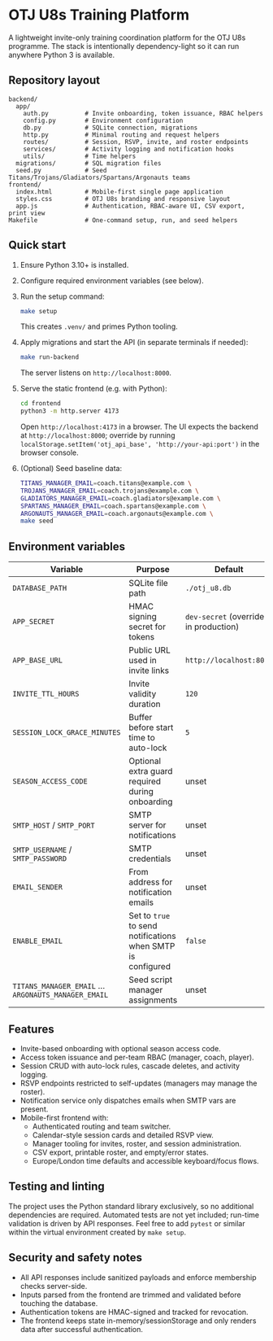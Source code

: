 # OTJ U8s Training Platform

A lightweight invite-only training coordination platform for the OTJ U8s programme. The stack is intentionally dependency-light so it can run anywhere Python 3 is available.

## Repository layout

```
backend/
  app/
    auth.py          # Invite onboarding, token issuance, RBAC helpers
    config.py        # Environment configuration
    db.py            # SQLite connection, migrations
    http.py          # Minimal routing and request helpers
    routes/          # Session, RSVP, invite, and roster endpoints
    services/        # Activity logging and notification hooks
    utils/           # Time helpers
  migrations/        # SQL migration files
  seed.py            # Seed Titans/Trojans/Gladiators/Spartans/Argonauts teams
frontend/
  index.html         # Mobile-first single page application
  styles.css         # OTJ U8s branding and responsive layout
  app.js             # Authentication, RBAC-aware UI, CSV export, print view
Makefile             # One-command setup, run, and seed helpers
```

## Quick start

1. Ensure Python 3.10+ is installed.
2. Configure required environment variables (see below).
3. Run the setup command:

   ```bash
   make setup
   ```

   This creates `.venv/` and primes Python tooling.

4. Apply migrations and start the API (in separate terminals if needed):

   ```bash
   make run-backend
   ```

   The server listens on `http://localhost:8000`.

5. Serve the static frontend (e.g. with Python):

   ```bash
   cd frontend
   python3 -m http.server 4173
   ```

   Open `http://localhost:4173` in a browser. The UI expects the backend at `http://localhost:8000`; override by running `localStorage.setItem('otj_api_base', 'http://your-api:port')` in the browser console.

6. (Optional) Seed baseline data:

   ```bash
   TITANS_MANAGER_EMAIL=coach.titans@example.com \
   TROJANS_MANAGER_EMAIL=coach.trojans@example.com \
   GLADIATORS_MANAGER_EMAIL=coach.gladiators@example.com \
   SPARTANS_MANAGER_EMAIL=coach.spartans@example.com \
   ARGONAUTS_MANAGER_EMAIL=coach.argonauts@example.com \
   make seed
   ```

## Environment variables

| Variable | Purpose | Default |
|----------|---------|---------|
| `DATABASE_PATH` | SQLite file path | `./otj_u8.db` |
| `APP_SECRET` | HMAC signing secret for tokens | `dev-secret` (override in production) |
| `APP_BASE_URL` | Public URL used in invite links | `http://localhost:8000` |
| `INVITE_TTL_HOURS` | Invite validity duration | `120` |
| `SESSION_LOCK_GRACE_MINUTES` | Buffer before start time to auto-lock | `5` |
| `SEASON_ACCESS_CODE` | Optional extra guard required during onboarding | unset |
| `SMTP_HOST` / `SMTP_PORT` | SMTP server for notifications | unset |
| `SMTP_USERNAME` / `SMTP_PASSWORD` | SMTP credentials | unset |
| `EMAIL_SENDER` | From address for notification emails | unset |
| `ENABLE_EMAIL` | Set to `true` to send notifications when SMTP is configured | `false` |
| `TITANS_MANAGER_EMAIL` … `ARGONAUTS_MANAGER_EMAIL` | Seed script manager assignments | unset |

## Features

* Invite-based onboarding with optional season access code.
* Access token issuance and per-team RBAC (manager, coach, player).
* Session CRUD with auto-lock rules, cascade deletes, and activity logging.
* RSVP endpoints restricted to self-updates (managers may manage the roster).
* Notification service only dispatches emails when SMTP vars are present.
* Mobile-first frontend with:
  * Authenticated routing and team switcher.
  * Calendar-style session cards and detailed RSVP view.
  * Manager tooling for invites, roster, and session administration.
  * CSV export, printable roster, and empty/error states.
  * Europe/London time defaults and accessible keyboard/focus flows.

## Testing and linting

The project uses the Python standard library exclusively, so no additional dependencies are required. Automated tests are not yet included; run-time validation is driven by API responses. Feel free to add `pytest` or similar within the virtual environment created by `make setup`.

## Security and safety notes

* All API responses include sanitized payloads and enforce membership checks server-side.
* Inputs parsed from the frontend are trimmed and validated before touching the database.
* Authentication tokens are HMAC-signed and tracked for revocation.
* The frontend keeps state in-memory/sessionStorage and only renders data after successful authentication.
